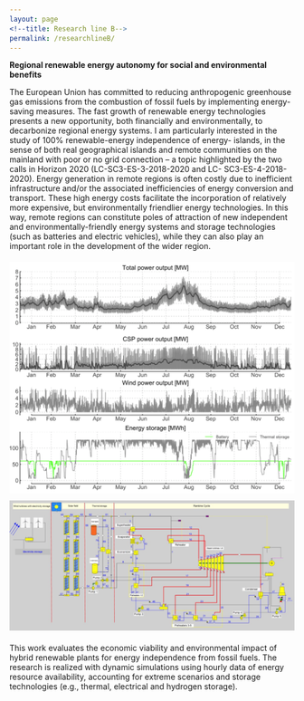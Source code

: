 ```yaml
---
layout: page
<!--title: Research line B-->
permalink: /researchlineB/ 
---
```


**Regional renewable energy autonomy for social and environmental benefits**

The European Union has committed to reducing anthropogenic greenhouse gas emissions from the combustion of fossil fuels by implementing energy-saving measures. The fast growth of renewable energy technologies presents a new opportunity, both financially and environmentally, to decarbonize regional energy systems. I am particularly interested in the study of 100% renewable-energy independence of energy- islands, in the sense of both real geographical islands and remote communities on the mainland with poor or no grid connection – a topic highlighted by the two calls in Horizon 2020 (LC-SC3-ES-3-2018-2020 and LC- SC3-ES-4-2018-2020). Energy generation in remote regions is often costly due to inefficient infrastructure and/or the associated inefficiencies of energy conversion and transport. These high energy costs facilitate the incorporation of relatively more expensive, but environmentally friendlier energy technologies. In this way, remote regions can constitute poles of attraction of new independent and environmentally-friendly energy systems and storage technologies (such as batteries and electric vehicles), while they can also play an important role in the development of the wider region.

<img src="/files/figs/RLBa.png" alt="Fontina Petrakopoulou" width="1100px" style="float: center;margin-right: 10px;margin-top: 5px;margin-bottom: 5px">
<img src="/files/figs/RLBb.png" alt="Fontina Petrakopoulou" width="1100px" style="float: center;margin-right: 10px;margin-top: 5px;margin-bottom: 5px">

This work evaluates the economic viability and environmental impact of hybrid renewable plants for energy independence from fossil fuels. The research is realized with dynamic simulations using hourly data of energy resource availability, accounting for extreme scenarios and storage technologies (e.g., thermal, electrical and hydrogen storage). 
